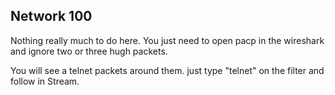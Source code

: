 ## Network 100

Nothing really much to do here. You just need to open pacp in the wireshark and ignore two or three hugh packets.

You will see a telnet packets around them. just type "telnet" on the filter and follow in Stream.
